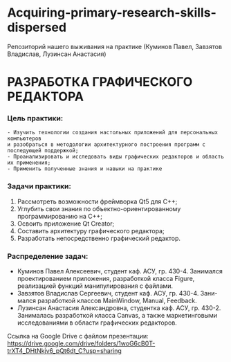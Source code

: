 # Acquiring-primary-research-skills-dispersed
Репозиторий нашего выживания на практике (Куминов Павел, Завзятов Владислав, Лузинсан Анастасия)

# РАЗРАБОТКА ГРАФИЧЕСКОГО РЕДАКТОРА
### Цель практики: 
    - Изучить технологии создания настольных приложений для персональных компьютеров 
    и разобраться в методологии архитектурного построения программ с последующей поддержкой;   
    - Проанализировать и исследовать виды графических редакторов и область их применения; 
    - Применить полученные знания и навыки на практике	
### Задачи практики: 
1) Рассмотреть возможности фреймворка Qt5 для C++;	
2) Углубить свои знания по объектно-ориентированному программированию на С++;
3) Освоить приложение Qt Creator;		 
4) Составить архитектуру графического редактора;
5) Разработать непосредственно графический редактор.



### Распределение задач:
- Куминов Павел Алексеевич, студент каф. АСУ, гр. 430-4. Занимался проектированием приложения, разработкой класса Figure, реализацией функций манипулирования с файлами.
- Завзятов Владислав Сергеевич, студент каф. АСУ, гр. 430-4. Зани-мался разработкой классов MainWindow, Manual, Feedback.
- Лузинсан Анастасия Александровна, студентка каф. АСУ, гр. 430-2. Занималась разработкой класса Canvas, а также маркетинговыми исследованиями в области графических редакторов.

Ссылка на Google Drive с файлом презентации: 
https://drive.google.com/drive/folders/1woG6cB0T-trXT4_DHtNkjv6_pQt6dt_C?usp=sharing
